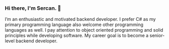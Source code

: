 ### Hi there, I'm Sercan. 👋
I’m an enthusiastic and motivated backend developer. I prefer C# as my primary programming language also welcome other programming languages as well. I pay attention to object oriented programming and solid principles while developing software. My career goal is to become a senior-level backend developer.

<!--
**sercanisli/sercanisli** is a ✨ _special_ ✨ repository because its `README.md` (this file) appears on your GitHub profile.

Here are some ideas to get you started:

- 🔭 I’m currently working on ...
- 🌱 I’m currently learning ...
- 👯 I’m looking to collaborate on ...
- 🤔 I’m looking for help with ...
- 💬 Ask me about ...
- 📫 How to reach me: ...
- 😄 Pronouns: ...
- ⚡ Fun fact: ...
-->
